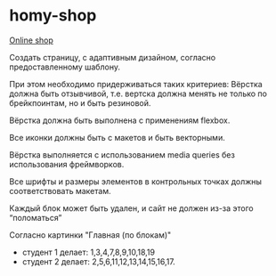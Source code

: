 # homy-shop 

<a href="https://github.com/AntonBazhan/homy-shop-main/index.html">Online shop</a>

Создать страницу, с адаптивным дизайном, согласно предоставленному шаблону.

При этом необходимо придерживаться таких критериев:
Вёрстка должна быть отзывчивой, т.е. вертска должна менять не только по брейкпоинтам, но и быть резиновой.
 
Вёрстка должна быть выполнена с применениям flexbox.
 
Все иконки должны быть с макетов и быть векторными.
 
Вёрстка выполняется с использованием media queries без использования фреймворков.

Все шрифты и размеры элементов в контрольных точках должны соответствовать макетам.

Каждый блок может быть удален, и сайт не должен из-за этого “поломаться”

Согласно картинки "Главная (по блокам)"
- студент 1 делает: 1,3,4,7,8,9,10,18,19 
- студент 2 делает: 2,5,6,11,12,13,14,15,16,17.



